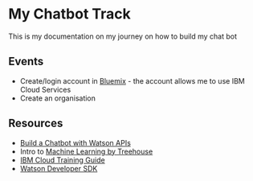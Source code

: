 # My Chatbot Track

This is my documentation on my journey on how to build my chat bot

## Events
* Create/login account in [Bluemix](https://console.bluemix.net/) - the account allows me to use IBM Cloud Services
* Create an organisation

## Resources
* [Build a Chatbot with Watson APIs](https://teamtreehouse.com/library/build-a-chatbot-with-watson-apis)
* Intro to [Machine Learning by Treehouse](https://teamtreehouse.com/library/machine-learning-basics)
* [IBM Cloud Training Guide](https://cloud.ibm.com/docs/services/assistant?topic=assistant-deploy-custom-app#deploy-custom-app)
* [Watson Developer SDK](https://github.com/watson-developer-cloud)
